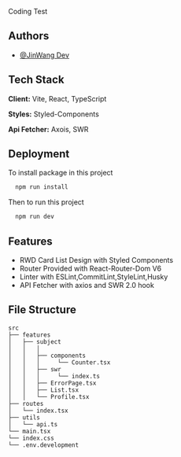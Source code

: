 Coding Test
## Authors

- [@JinWang Dev](https://github.com/waherof29502)


## Tech Stack

**Client:** Vite, React, TypeScript

**Styles:** Styled-Components

**Api Fetcher:** Axois, SWR 

## Deployment

To install package in this project

```bash
  npm run install
```

Then to run this project

```bash
  npm run dev
```

## Features

- RWD Card List Design with Styled Components
- Router Provided with React-Router-Dom V6
- Linter with ESLint,CommitLint,StyleLint,Husky
- API Fetcher with axios and SWR 2.0 hook 
## File Structure



```
src
├── features
│   ├── subject
│   │   │ 
│   │   ├── components
│   │   │     └── Counter.tsx  
│   │   ├── swr
│   │   │     └── index.ts  
│   │   ├── ErrorPage.tsx
│   │   ├── List.tsx
│   │   └── Profile.tsx
├── routes
│   └── index.tsx
├── utils
│   └── api.ts
└── main.tsx
└── index.css
└── .env.development
```
